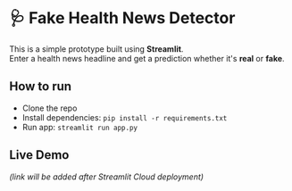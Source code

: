 # 🩺 Fake Health News Detector

This is a simple prototype built using **Streamlit**.  
Enter a health news headline and get a prediction whether it's **real** or **fake**.  

## How to run
- Clone the repo
- Install dependencies: `pip install -r requirements.txt`
- Run app: `streamlit run app.py`

## Live Demo
_(link will be added after Streamlit Cloud deployment)_
